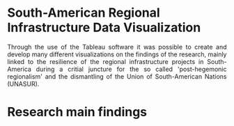 # South-American Regional Infrastructure Data Visualization
<p align="justify">
Through the use of the Tableau software it was possible to create and develop many different visualizations on the findings of the research, mainly linked to the resilience of the regional infrastructure projects in South-America during a critial juncture for the so called 'post-hegemonic regionalism' and the dismantling of the Union of South-American Nations (UNASUR).
</p>

# Research main findings
<p align="justify">
</p>

